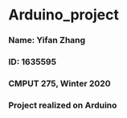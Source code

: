 # Arduino_project
### Name: Yifan Zhang
### ID: 1635595
### CMPUT 275, Winter 2020
### Project realized on Arduino
